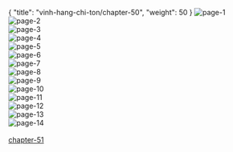 { "title": "vinh-hang-chi-ton/chapter-50", "weight": 50 }
<img src="vinh-hang-chi-ton_0050_01-6b0739c75b3c4f23bc2fcf279a13f976.webp" alt="page-1" origin="http://storage.fshare.vn/Test-vechai/1509680583-Vinh-Hang-Chi-Ton-Chapter-50-Tieng-viet-hamtruyencom-ve-chai-02.jpg"><br/>
<img src="vinh-hang-chi-ton_0050_02-14cf3eeef789ed632292fc3a5a5dae61.webp" alt="page-2" origin="http://storage.fshare.vn/Test-vechai/1509680583-Vinh-Hang-Chi-Ton-Chapter-50-Tieng-viet-hamtruyencom-ve-chai-03.jpg"><br/>
<img src="vinh-hang-chi-ton_0050_03-7a5468dafb7af6c6b2fa31210b9a4b3d.webp" alt="page-3" origin="http://storage.fshare.vn/Test-vechai/1509680583-Vinh-Hang-Chi-Ton-Chapter-50-Tieng-viet-hamtruyencom-ve-chai-04.jpg"><br/>
<img src="vinh-hang-chi-ton_0050_04-e1847efd616ae5103ba1dbe4c16de673.webp" alt="page-4" origin="http://storage.fshare.vn/Test-vechai/1509680583-Vinh-Hang-Chi-Ton-Chapter-50-Tieng-viet-hamtruyencom-ve-chai-05.jpg"><br/>
<img src="vinh-hang-chi-ton_0050_05-3487101a3b92e4720afa00568b1f18a5.webp" alt="page-5" origin="http://storage.fshare.vn/Test-vechai/1509680583-Vinh-Hang-Chi-Ton-Chapter-50-Tieng-viet-hamtruyencom-ve-chai-06.jpg"><br/>
<img src="vinh-hang-chi-ton_0050_06-a07990ac241449614979f6d0ec94e9e9.webp" alt="page-6" origin="http://storage.fshare.vn/Test-vechai/1509680583-Vinh-Hang-Chi-Ton-Chapter-50-Tieng-viet-hamtruyencom-ve-chai-07.jpg"><br/>
<img src="http://adx.kul.vn/www/delivery/avw.php?zoneid=263&amp;cb=1524372329&amp;n=af995ff0" alt="page-7" origin="http://adx.kul.vn/www/delivery/avw.php?zoneid=263&amp;cb=1524372329&amp;n=af995ff0"><br/>
<img src="vinh-hang-chi-ton_0050_08-335f8765adfe23ff48ab53c1bc23e329.webp" alt="page-8" origin="http://storage.fshare.vn/Test-vechai/1509680583-Vinh-Hang-Chi-Ton-Chapter-50-Tieng-viet-hamtruyencom-ve-chai-08.jpg"><br/>
<img src="vinh-hang-chi-ton_0050_09-cd78cb2559fbae714407e4a026c221d2.webp" alt="page-9" origin="http://storage.fshare.vn/Test-vechai/1509680583-Vinh-Hang-Chi-Ton-Chapter-50-Tieng-viet-hamtruyencom-ve-chai-09.jpg"><br/>
<img src="vinh-hang-chi-ton_0050_10-61b3e8828db66ce4a263b14824534335.webp" alt="page-10" origin="http://storage.fshare.vn/Test-vechai/1509680583-Vinh-Hang-Chi-Ton-Chapter-50-Tieng-viet-hamtruyencom-ve-chai-10.jpg"><br/>
<img src="vinh-hang-chi-ton_0050_11-a7a73cee6056596e98a43b705ae906a4.webp" alt="page-11" origin="http://storage.fshare.vn/Test-vechai/1509680583-Vinh-Hang-Chi-Ton-Chapter-50-Tieng-viet-hamtruyencom-ve-chai-11.jpg"><br/>
<img src="vinh-hang-chi-ton_0050_12-6bc3f795424a3063710b407f80b4e56d.webp" alt="page-12" origin="http://storage.fshare.vn/Test-vechai/1509680583-Vinh-Hang-Chi-Ton-Chapter-50-Tieng-viet-hamtruyencom-ve-chai-12.jpg"><br/>
<img src="vinh-hang-chi-ton_0050_13-3d6975692de5dd23992510a6c8add7ab.webp" alt="page-13" origin="http://storage.fshare.vn/Test-vechai/1509680583-Vinh-Hang-Chi-Ton-Chapter-50-Tieng-viet-hamtruyencom-ve-chai-13.jpg"><br/>
<img src="vinh-hang-chi-ton_0050_14-4095112ead393e3ce138e6bc8dedd1b9.webp" alt="page-14" origin="http://storage.fshare.vn/Test-vechai/1509680583-Vinh-Hang-Chi-Ton-Chapter-50-Tieng-viet-hamtruyencom-ve-chai-14.jpg"><br/>
<br/><a class="nextchap" href="/vinh-hang-chi-ton/chapter-51">chapter-51</a>
